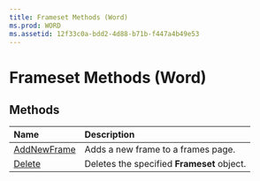 ```yaml
---
title: Frameset Methods (Word)
ms.prod: WORD
ms.assetid: 12f33c0a-bdd2-4d88-b71b-f447a4b49e53
---
```



# Frameset Methods (Word)

## Methods



|**Name**|**Description**|
|:-----|:-----|
|[AddNewFrame](frameset-addnewframe-method-word.md)|Adds a new frame to a frames page.|
|[Delete](frameset-delete-method-word.md)|Deletes the specified  **Frameset** object.|

